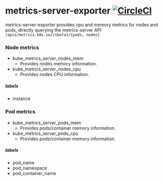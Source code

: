 # metrics-server-exporter [![CircleCI](https://circleci.com/gh/grupozap/metrics-server-exporter.svg?style=svg)](https://circleci.com/gh/grupozap/metrics-server-exporter)

metrics-server-exporter provides cpu and memory metrics for nodes and pods, directly querying the metrics-server API `/apis/metrics.k8s.io/v1beta1/{pods, nodes}`

### Node metrics

* kube_metrics_server_nodes_mem
	* Provides nodes memory information.
* kube_metrics_server_nodes_cpu
	* Provides nodes CPU information.

##### labels

* instance
	
### Pod metrics

* kube_metrics_server_pods_mem
	* Provides pods/container memory information.
* kube_metrics_server_pods_cpu
	* Provides pods/container memory information.

##### labels

* pod_name
* pod_namespace
* pod_container_name

